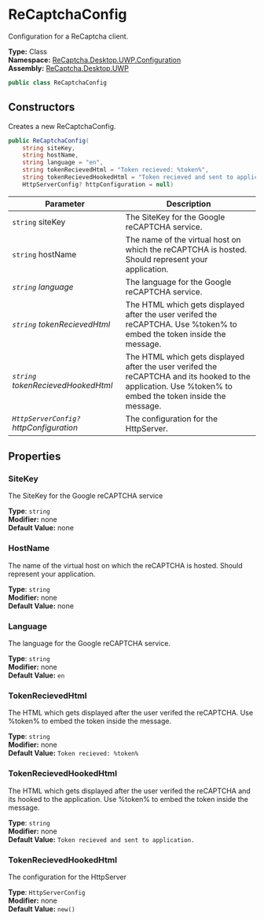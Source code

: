 # ReCaptchaConfig
Configuration for a ReCaptcha client.

**Type:** Class
<br />
**Namespace:** [ReCaptcha.Desktop.UWP.Configuration](/ReCaptcha.Desktop/reference/recaptcha.desktop.uwp/configuration/)
<br />
**Assembly:** [ReCaptcha.Desktop.UWP](/ReCaptcha.Desktop/reference/recaptcha.desktop.uwp/)

```cs
public class ReCaptchaConfig
```

## Constructors
Creates a new ReCaptchaConfig.
```cs
public ReCaptchaConfig(
    string siteKey,
    string hostName,
    string language = "en",
    string tokenRecievedHtml = "Token recieved: %token%",
    string tokenRecievedHookedHtml = "Token recieved and sent to application.",
    HttpServerConfig? httpConfiguration = null)
```
| Parameter                                                                                   | Description                                                 |
|---------------------------------------------------------------------------------------------|-------------------------------------------------------------|
| `string` siteKey | The SiteKey for the Google reCAPTCHA service. |
| `string` hostName | The name of the virtual host on which the reCAPTCHA is hosted. Should represent your application. |
| *`string` language* | The language for the Google reCAPTCHA service. |
| *`string` tokenRecievedHtml* | The HTML which gets displayed after the user verifed the reCAPTCHA. Use %token% to embed the token inside the message. |
| *`string` tokenRecievedHookedHtml* | The HTML which gets displayed after the user verifed the reCAPTCHA and its hooked to the application. Use %token% to embed the token inside the message. |
| *`HttpServerConfig?` httpConfiguration* | The configuration for the HttpServer. |

## Properties

### SiteKey
The SiteKey for the Google reCAPTCHA service

**Type**: `string`
<br />
**Modifier:** none
<br />
**Default Value:** none

### HostName
The name of the virtual host on which the reCAPTCHA is hosted. Should represent your application.

**Type**: `string`
<br />
**Modifier:** none
<br />
**Default Value:** none

### Language
The language for the Google reCAPTCHA service.

**Type**: `string`
<br />
**Modifier:** none
<br />
**Default Value:** `en`

### TokenRecievedHtml
The HTML which gets displayed after the user verifed the reCAPTCHA. Use %token% to embed the token inside the message.

**Type**: `string`
<br />
**Modifier:** none
<br />
**Default Value:** `Token recieved: %token%`

### TokenRecievedHookedHtml
The HTML which gets displayed after the user verifed the reCAPTCHA and its hooked to the application. Use %token% to embed the token inside the message.

**Type**: `string`
<br />
**Modifier:** none
<br />
**Default Value:** `Token recieved and sent to application.`

### TokenRecievedHookedHtml
The configuration for the HttpServer

**Type**: `HttpServerConfig`
<br />
**Modifier:** none
<br />
**Default Value:** `new()`